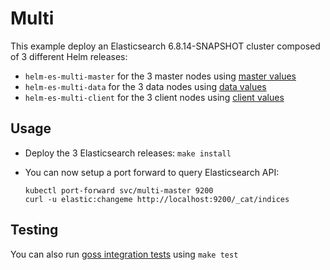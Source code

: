 # Multi

This example deploy an Elasticsearch 6.8.14-SNAPSHOT cluster composed of 3 different Helm
releases:

- `helm-es-multi-master` for the 3 master nodes using [master values][]
- `helm-es-multi-data` for the 3 data nodes using [data values][]
- `helm-es-multi-client` for the 3 client nodes using [client values][]

## Usage

* Deploy the 3 Elasticsearch releases: `make install`

* You can now setup a port forward to query Elasticsearch API:

  ```
  kubectl port-forward svc/multi-master 9200
  curl -u elastic:changeme http://localhost:9200/_cat/indices
  ```

## Testing

You can also run [goss integration tests][] using `make test`


[client values]: https://github.com/elastic/helm-charts/tree/6.8/elasticsearch/examples/multi/client.yml
[data values]: https://github.com/elastic/helm-charts/tree/6.8/elasticsearch/examples/multi/data.yml
[goss integration tests]: https://github.com/elastic/helm-charts/tree/6.8/elasticsearch/examples/multi/test/goss.yaml
[master values]: https://github.com/elastic/helm-charts/tree/6.8/elasticsearch/examples/multi/master.yml
